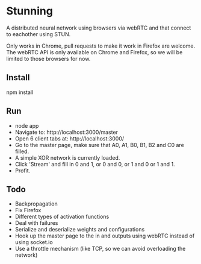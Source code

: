 Stunning
=======

A distributed neural network using browsers via webRTC and that connect to eachother using STUN.

Only works in Chrome, pull requests to make it work in Firefox are welcome. The webRTC API is only available on Chrome and Firefox, so we will be limited to those browsers for now.

Install
----

npm install

Run
----
 * node app
 * Navigate to: http://localhost:3000/master
 * Open 6 client tabs at: http://localhost:3000/
 * Go to the master page, make sure that A0, A1, B0, B1, B2 and C0 are filled.
 * A simple XOR network is currently loaded.
 * Click 'Stream' and fill in 0 and 1, or 0 and 0, or 1 and 0 or 1 and 1.
 * Profit.


Todo
----

 * Backpropagation
 * Fix Firefox
 * Different types of activation functions
 * Deal with failures
 * Serialize and deserialize weights and configurations
 * Hook up the master page to the in and outputs using webRTC instead of using socket.io
 * Use a throttle mechanism (like TCP, so we can avoid overloading the network)
